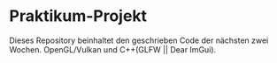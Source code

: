 # Praktikum-Projekt
Dieses Repository beinhaltet den geschrieben Code der nächsten zwei Wochen. OpenGL/Vulkan und C++(GLFW || Dear ImGui).

